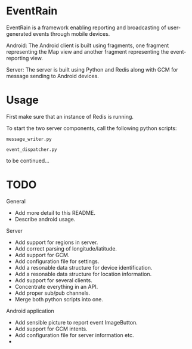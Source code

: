 EventRain
===

EventRain is a framework enabling reporting and broadcasting of user-generated events through mobile devices.

Android:
The Android client is built using fragments, one fragment representing the Map view and another fragment representing the event-reporting view.

Server:
The server is built using Python and Redis along with GCM for message sending to Android devices.

Usage
===
First make sure that an instance of Redis is running.

To start the two server components, call the following python scripts:
````
message_writer.py
````
````
event_dispatcher.py
````

to be continued...

TODO
===
General
* Add more detail to this README.
* Describe android usage.

Server
* Add support for regions in server.
* Add correct parsing of longitude/latitude.
* Add support for GCM.
* Add configuration file for settings.
* Add a resonable data structure for device identification.
* Add a resonable data structure for location information.
* Add support for several clients.
* Concentrate everything in an API.
* Add proper sub/pub channels.
* Merge both python scripts into one.

Android application
* Add sensible picture to report event ImageButton.
* Add support for GCM intents.
* Add configuration file for server information etc.
* 


